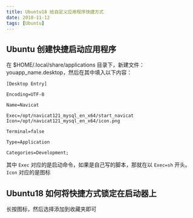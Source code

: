 ```yaml
---
title: Ubuntu18 给自定义应用程序快捷方式
date: 2018-11-12
tags: [Ubuntu]
---
```


## Ubuntu 创建快捷启动应用程序

在 $HOME/.local/share/applications 目录下，新建文件： youapp_name.desktop，然后在其中填入以下内容：

```
[Desktop Entry]

Encoding=UTF-8

Name=Navicat

Exec=/opt/navicat121_mysql_en_x64/start_navicat
Icon=/opt/navicat121_mysql_en_x64/icon.png

Terminal=false

Type=Application

Categories=Development;
```

其中  `Exec` 对应的是启动命令，如果是自己写的脚本，那就在以 `Exec=sh` 开头。
`Icon` 对应的是图标

## Ubuntu18 如何将快捷方式锁定在启动器上

长按图标，然后选择添加到收藏夹即可
